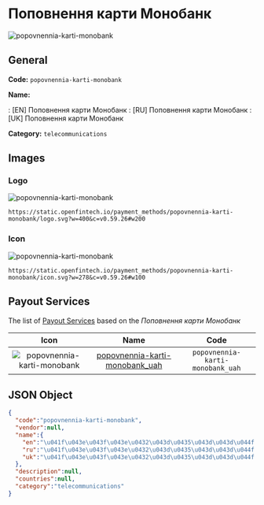 
# Поповнення карти Монобанк 
![popovnennia-karti-monobank](https://static.openfintech.io/payment_methods/popovnennia-karti-monobank/logo.svg?w=400&c=v0.59.26#w200)  

## General 
**Code:** `popovnennia-karti-monobank` 
 
**Name:** 
 
:	[EN] Поповнення карти Монобанк 
:	[RU] Поповнення карти Монобанк 
:	[UK] Поповнення карти Монобанк 
 
**Category:** `telecommunications` 
 

## Images 

### Logo 
![popovnennia-karti-monobank](https://static.openfintech.io/payment_methods/popovnennia-karti-monobank/logo.svg?w=400&c=v0.59.26#w200)  

```
https://static.openfintech.io/payment_methods/popovnennia-karti-monobank/logo.svg?w=400&c=v0.59.26#w200
```  

### Icon 
![popovnennia-karti-monobank](https://static.openfintech.io/payment_methods/popovnennia-karti-monobank/icon.svg?w=278&c=v0.59.26#w100)  

```
https://static.openfintech.io/payment_methods/popovnennia-karti-monobank/icon.svg?w=278&c=v0.59.26#w100
```  

## Payout Services 
 
The list of [Payout Services](/payout-services/) based on the _Поповнення карти Монобанк_ 

|Icon|Name|Code| 
|:---:|:---:|:---:| 
|![popovnennia-karti-monobank](https://static.openfintech.io/payout_methods/popovnennia-karti-monobank/icon.svg?w=278&c=v0.59.26#w40) |[popovnennia-karti-monobank_uah](/payout-services/popovnennia-karti-monobank_uah/)|`popovnennia-karti-monobank_uah`| 
 

## JSON Object 

```json
{
  "code":"popovnennia-karti-monobank",
  "vendor":null,
  "name":{
    "en":"\u041f\u043e\u043f\u043e\u0432\u043d\u0435\u043d\u043d\u044f \u043a\u0430\u0440\u0442\u0438 \u041c\u043e\u043d\u043e\u0431\u0430\u043d\u043a",
    "ru":"\u041f\u043e\u043f\u043e\u0432\u043d\u0435\u043d\u043d\u044f \u043a\u0430\u0440\u0442\u0438 \u041c\u043e\u043d\u043e\u0431\u0430\u043d\u043a",
    "uk":"\u041f\u043e\u043f\u043e\u0432\u043d\u0435\u043d\u043d\u044f \u043a\u0430\u0440\u0442\u0438 \u041c\u043e\u043d\u043e\u0431\u0430\u043d\u043a"
  },
  "description":null,
  "countries":null,
  "category":"telecommunications"
}
```  

